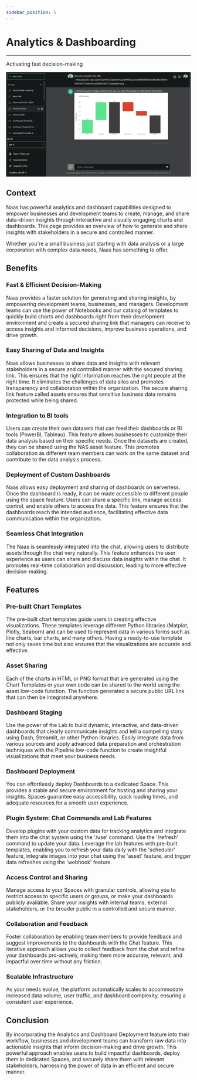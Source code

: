```yaml
---
sidebar_position: 5
---
```

# Analytics & Dashboarding
---

Activating fast decision-making

![DataAITemplates](./img/DataAITemplates.gif)
## Context

Naas has powerful analytics and dashboard capabilities designed to empower businesses and development teams to create, manage, and share data-driven insights through interactive and visually engaging charts and dashboards. This page provides an overview of how to generate and share insights with stakeholders in a secure and controlled manner.

Whether you're a small business just starting with data analysis or a large corporation with complex data needs, Naas has something to offer.

## Benefits

### Fast & Efficient Decision-Making

Naas provides a faster solution for generating and sharing insights, by empowering development teams, businesses, and managers. Development teams can use the power of Notebooks and our catalog of templates to quickly build charts and dashboards right from their development environment and create a secured sharing link that managers can receive to access insights and informed decisions, improve business operations, and drive growth.

### Easy Sharing of Data and Insights

Naas allows businesses to share data and insights with relevant stakeholders in a secure and controlled manner with the secured sharing link. This ensures that the right information reaches the right people at the right time. It eliminates the challenges of data silos and promotes transparency and collaboration within the organization. The secure sharing link feature called assets ensures that sensitive business data remains protected while being shared.

### Integration to BI tools

Users can create their own datasets that can feed their dashboards or BI tools (PowerBI, Tableau). This feature allows businesses to customize their data analysis based on their specific needs. Once the datasets are created, they can be shared using the NAS asset feature. This promotes collaboration as different team members can work on the same dataset and contribute to the data analysis process.

### Deployment of Custom Dashboards

Naas allows easy deployment and sharing of dashboards on serverless. Once the dashboard is ready, it can be made accessible to different people using the space feature. Users can share a specific link, manage access control, and enable others to access the data. This feature ensures that the dashboards reach the intended audience, facilitating effective data communication within the organization.

### Seamless Chat Integration

The Naas is seamlessly integrated into the chat, allowing users to distribute assets through the chat very naturally. This feature enhances the user experience as users can share and discuss data insights within the chat. It promotes real-time collaboration and discussion, leading to more effective decision-making.

## Features

### Pre-built Chart Templates

The pre-built chart templates guide users in creating effective visualizations. These templates leverage different Python libraries (Matplot, Plotly, Seaborn) and can be used to represent data in various forms such as line charts, bar charts, and many others. Having a ready-to-use template not only saves time but also ensures that the visualizations are accurate and effective. 

### Asset Sharing

Each of the charts in HTML or PNG format that are generated using the Chart Templates or your own code can be shared to the world using the asset low-code function. The function generated a secure public URL link that can then be integrated anywhere.

### Dashboard Staging

Use the power of the Lab to build dynamic, interactive, and data-driven dashboards that clearly communicate insights and tell a compelling story using Dash, Streamlit, or other Python libraries. Easily integrate data from various sources and apply advanced data preparation and orchestration techniques with the Pipeline low-code function to create insightful visualizations that meet your business needs. 

### Dashboard Deployment

You can effortlessly deploy Dashboards to a dedicated Space. This provides a stable and secure environment for hosting and sharing your insights. Spaces guarantee easy accessibility, quick loading times, and adequate resources for a smooth user experience.

### Plugin System: Chat Commands and Lab Features

Develop plugins with your custom data for tracking analytics and integrate them into the chat system using the '/use' command. Use the '/refresh' command to update your data. Leverage the lab features with pre-built templates, enabling you to refresh your data daily with the 'scheduler' feature, integrate images into your chat using the 'asset' feature, and trigger data refreshes using the 'webhook' feature.

### Access Control and Sharing

Manage access to your Spaces with granular controls, allowing you to restrict access to specific users or groups, or make your dashboards publicly available. Share your insights with internal teams, external stakeholders, or the broader public in a controlled and secure manner.

### Collaboration and Feedback

Foster collaboration by enabling team members to provide feedback and suggest improvements to the dashboards with the Chat feature. This iterative approach allows you to collect feedback from the chat and refine your dashboards pro-actively, making them more accurate, relevant, and impactful over time without any friction.

### Scalable Infrastructure

As your needs evolve, the platform automatically scales to accommodate increased data volume, user traffic, and dashboard complexity, ensuring a consistent user experience.

## Conclusion

By incorporating the Analytics and Dashboard Deployment feature into their workflow, businesses and development teams can transform raw data into actionable insights that inform decision-making and drive growth. This powerful approach enables users to build impactful dashboards, deploy them in dedicated Spaces, and securely share them with relevant stakeholders, harnessing the power of data in an efficient and secure manner.